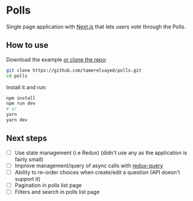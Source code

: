 # Polls

Single page application with [Next.js](https://github.com/zeit/next.js/) that lets users vote through the Polls.

## How to use


Download the example [or clone the repo](https://github.com/tamerelsayed/polls.git):

```bash
git clone https://github.com/tamerelsayed/polls.git
cd polls
```

Install it and run:

```bash
npm install
npm run dev
# or
yarn
yarn dev
```


## Next steps
- [ ] Use state management (i.e Redux) (didn't use any as the application is fairly small)
- [ ] Improve management/query of async calls with [redux-query](https://github.com/amplitude/redux-query)
- [ ] Ability to re-order choices when create/edit a question (API doesn't support it)
- [ ] Pagination in polls list page
- [ ] Filters and search in polls list page